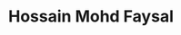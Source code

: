 ---
layout: authorpage
permalink: /author/Hossain Mohd Faysal/
title: "Hossain Mohd Faysal"
description: 
modified: 2014-08-12 17:52:42 +0600
tags: []
---